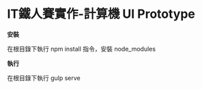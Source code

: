 # IT鐵人賽實作-計算機 UI Prototype


**安裝**

在根目錄下執行 npm install 指令，安裝 node_modules 


**執行**

在根目錄下執行 gulp serve